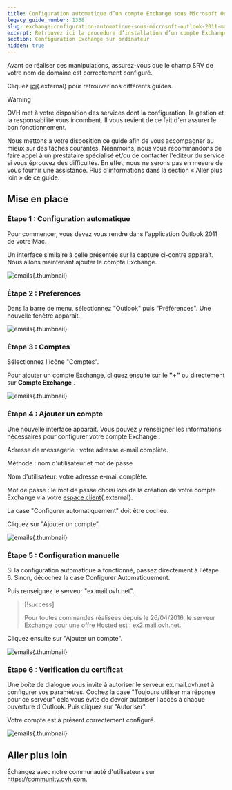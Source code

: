 ```yaml
---
title: Configuration automatique d’un compte Exchange sous Microsoft Outlook 2011 (Mac)
legacy_guide_number: 1338
slug: exchange-configuration-automatique-sous-microsoft-outlook-2011-mac
excerpt: Retrouvez ici la procedure d’installation d’un compte Exchange sous outlook 2011 (Mac)
section: Configuration Exchange sur ordinateur
hidden: true
---
```


Avant de réaliser ces manipulations, assurez-vous que le champ SRV de votre nom de domaine est correctement configuré.

Cliquez [ici](https://www.ovh.com/fr/emails/hosted-exchange/guides/){.external} pour retrouver nos différents guides.


> [!warning]
>
> OVH met à votre disposition des services dont la configuration, la gestion et la responsabilité vous incombent. Il vous revient de ce fait d'en assurer le bon fonctionnement.
> 
> Nous mettons à votre disposition ce guide afin de vous accompagner au mieux sur des tâches courantes. Néanmoins, nous vous recommandons de faire appel à un prestataire spécialisé et/ou de contacter l'éditeur du service si vous éprouvez des difficultés. En effet, nous ne serons pas en mesure de vous fournir une assistance. Plus d'informations dans la section « Aller plus loin » de ce guide.
> 

## Mise en place

### Étape 1 &#58; Configuration automatique
Pour commencer, vous devez vous rendre dans l'application Outlook 2011 de votre Mac.

Un interface similaire à celle présentée sur la capture ci-contre apparaît. Nous allons maintenant ajouter le compte Exchange.


![emails](images/1468.png){.thumbnail}


### Étape 2 &#58; Preferences
Dans la barre de menu, sélectionnez "Outlook" puis "Préférences". Une nouvelle fenêtre apparaît.


![emails](images/1470.png){.thumbnail}


### Étape 3 &#58; Comptes
Sélectionnez l'icône "Comptes".

Pour ajouter un compte Exchange, cliquez ensuite sur le  **"+"**  ou directement sur  **Compte Exchange**  .


![emails](images/1471.png){.thumbnail}


### Étape 4 &#58; Ajouter un compte
Une nouvelle interface apparaît. Vous pouvez y renseigner les informations nécessaires pour configurer votre compte Exchange :

Adresse de messagerie : votre adresse e-mail complète.

Méthode : nom d'utilisateur et mot de passe

Nom d'utilisateur: votre adresse e-mail complète.

Mot de passe : le mot de passe choisi lors de la création de votre compte Exchange via votre [espace client](https://www.ovh.com/manager/web/login.html){.external}.

La case "Configurer automatiquement" doit être cochée.

Cliquez sur "Ajouter un compte".


![emails](images/1472.png){.thumbnail}


### Étape 5 &#58; Configuration manuelle
Si la configuration automatique a fonctionné, passez directement à l'étape 6. Sinon, décochez la case Configurer Automatiquement.

Puis renseignez le serveur "ex.mail.ovh.net".



> [!success]
>
> Pour toutes commandes réalisées depuis le 26/04/2016, le serveur Exchange pour
> une offre Hosted est : ex2.mail.ovh.net.
> 

Cliquez ensuite sur "Ajouter un compte".


![emails](images/1473.png){.thumbnail}


### Étape 6 &#58; Verification du certificat
Une boîte de dialogue vous invite à autoriser le serveur ex.mail.ovh.net à configurer vos paramètres. Cochez la case "Toujours utiliser ma réponse pour ce serveur" cela vous évite de devoir autoriser l'accès à chaque ouverture d'Outlook. Puis cliquez sur "Autoriser".

Votre compte est à présent correctement configuré.


![emails](images/1474.png){.thumbnail}

## Aller plus loin

Échangez avec notre communauté d'utilisateurs sur <https://community.ovh.com>.